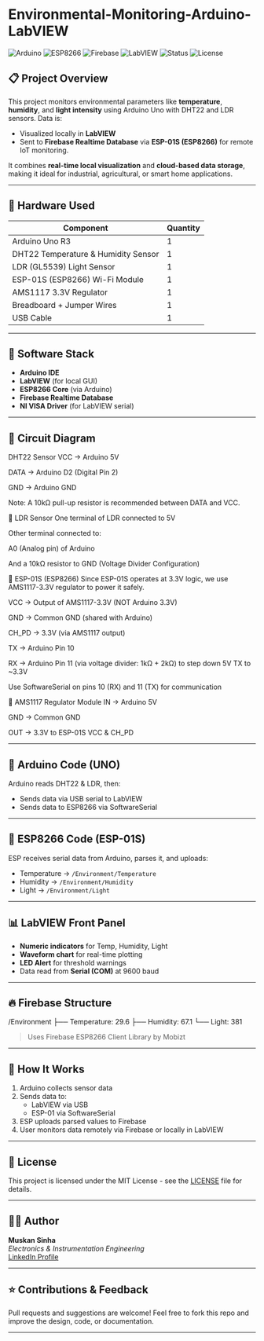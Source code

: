 # Environmental-Monitoring-Arduino-LabVIEW

![Arduino](https://img.shields.io/badge/Platform-Arduino-blue?logo=arduino)
![ESP8266](https://img.shields.io/badge/WiFi-ESP8266-lightgrey?logo=esphome)
![Firebase](https://img.shields.io/badge/Backend-Firebase-yellow?logo=firebase)
![LabVIEW](https://img.shields.io/badge/Visualization-LabVIEW-ffda44)
![Status](https://img.shields.io/badge/Status-Working-brightgreen)
![License](https://img.shields.io/badge/License-MIT-blue.svg)

## 📋 Project Overview

This project monitors environmental parameters like **temperature**, **humidity**, and **light intensity** using Arduino Uno with DHT22 and LDR sensors. Data is:
- Visualized locally in **LabVIEW**
- Sent to **Firebase Realtime Database** via **ESP-01S (ESP8266)** for remote IoT monitoring.

It combines **real-time local visualization** and **cloud-based data storage**, making it ideal for industrial, agricultural, or smart home applications.

---

## 🔧 Hardware Used

| Component              | Quantity |
|------------------------|----------|
| Arduino Uno R3         | 1        |
| DHT22 Temperature & Humidity Sensor | 1 |
| LDR (GL5539) Light Sensor | 1     |
| ESP-01S (ESP8266) Wi-Fi Module | 1 |
| AMS1117 3.3V Regulator | 1        |
| Breadboard + Jumper Wires | 1    |
| USB Cable              | 1        |

---

## 📡 Software Stack

- **Arduino IDE**
- **LabVIEW** (for local GUI)
- **ESP8266 Core** (via Arduino)
- **Firebase Realtime Database**
- **NI VISA Driver** (for LabVIEW serial)

---

## 🔌 Circuit Diagram

DHT22 Sensor
VCC → Arduino 5V

DATA → Arduino D2 (Digital Pin 2)

GND → Arduino GND

Note: A 10kΩ pull-up resistor is recommended between DATA and VCC.

🔹 LDR Sensor
One terminal of LDR connected to 5V

Other terminal connected to:

A0 (Analog pin) of Arduino

And a 10kΩ resistor to GND (Voltage Divider Configuration)

🔹 ESP-01S (ESP8266)
Since ESP-01S operates at 3.3V logic, we use AMS1117-3.3V regulator to power it safely.

VCC → Output of AMS1117-3.3V (NOT Arduino 3.3V)

GND → Common GND (shared with Arduino)

CH_PD → 3.3V (via AMS1117 output)

TX → Arduino Pin 10

RX → Arduino Pin 11 (via voltage divider: 1kΩ + 2kΩ) to step down 5V TX to ~3.3V

Use SoftwareSerial on pins 10 (RX) and 11 (TX) for communication

🔹 AMS1117 Regulator Module
IN → Arduino 5V

GND → Common GND

OUT → 3.3V to ESP-01S VCC & CH_PD

---

## 🧠 Arduino Code (UNO)

Arduino reads DHT22 & LDR, then:
- Sends data via USB serial to LabVIEW
- Sends data to ESP8266 via SoftwareSerial

---

## 📶 ESP8266 Code (ESP-01S)

ESP receives serial data from Arduino, parses it, and uploads:
- Temperature → `/Environment/Temperature`
- Humidity → `/Environment/Humidity`
- Light → `/Environment/Light`

---

## 📊 LabVIEW Front Panel

- **Numeric indicators** for Temp, Humidity, Light
- **Waveform chart** for real-time plotting
- **LED Alert** for threshold warnings
- Data read from **Serial (COM)** at 9600 baud

---

## 🔥 Firebase Structure

/Environment
├── Temperature: 29.6
├── Humidity: 67.1
└── Light: 381

> Uses Firebase ESP8266 Client Library by Mobizt

---

## 🧪 How It Works

1. Arduino collects sensor data
2. Sends data to:
   - LabVIEW via USB
   - ESP-01 via SoftwareSerial
3. ESP uploads parsed values to Firebase
4. User monitors data remotely via Firebase or locally in LabVIEW

---

## 📄 License

This project is licensed under the MIT License - see the [LICENSE](./LICENSE) file for details.

---

## 🙋‍♀️ Author

**Muskan Sinha**  
*Electronics & Instrumentation Engineering*  
[LinkedIn Profile](https://www.linkedin.com/in/muskansinha0903)

---

## ⭐ Contributions & Feedback

Pull requests and suggestions are welcome! Feel free to fork this repo and improve the design, code, or documentation.

---
